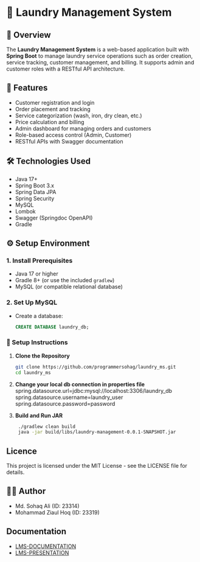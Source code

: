 # 🧺 Laundry Management System

## 📌 Overview

The **Laundry Management System** is a web-based application built with **Spring Boot** to manage laundry service operations such as order creation, service tracking, customer management, and billing. It supports admin and customer roles with a RESTful API architecture.

## 🚀 Features

- Customer registration and login
- Order placement and tracking
- Service categorization (wash, iron, dry clean, etc.)
- Price calculation and billing
- Admin dashboard for managing orders and customers
- Role-based access control (Admin, Customer)
- RESTful APIs with Swagger documentation

## 🛠️ Technologies Used

- Java 17+
- Spring Boot 3.x
- Spring Data JPA
- Spring Security
- MySQL
- Lombok
- Swagger (Springdoc OpenAPI)
- Gradle

## ⚙️ Setup Environment

### 1. Install Prerequisites

- Java 17 or higher
- Gradle 8+ (or use the included `gradlew`)
- MySQL (or compatible relational database)

### 2. Set Up MySQL

- Create a database:
  ```sql
  CREATE DATABASE laundry_db;

### 🔧 Setup Instructions
1. **Clone the Repository**

   ```bash
   git clone https://github.com/programmersohag/laundry_ms.git
   cd laundry_ms

2. **Change your local db connection in properties file**
spring.datasource.url=jdbc:mysql://localhost:3306/laundry_db
spring.datasource.username=laundry_user
spring.datasource.password=password

3. **Build and Run JAR**
   ```bash
    ./gradlew clean build
    java -jar build/libs/laundry-management-0.0.1-SNAPSHOT.jar

## Licence
This project is licensed under the MIT License - see the LICENSE file for details.

## 👨‍💻 Author
- Md. Sohaq Ali (ID: 23314)
- Mohammad Ziaul Hoq (ID: 23319)

## Documentation
- [LMS-DOCUMENTATION](docs%2FLMS-DOCUMENTATION.pdf)
- [LMS-PRESENTATION](docs%2FPresentation.pptx)